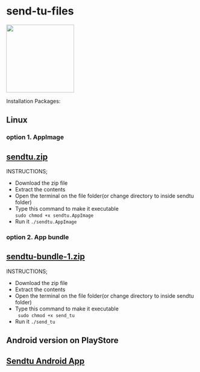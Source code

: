 # send-tu-files

<img src="https://user-images.githubusercontent.com/45265245/236840796-e8d107f8-96fd-498b-a775-ac782d100aa1.png" width="180" height="180">

Installation Packages:

 ## Linux 
  ###  option 1. AppImage
 ## [sendtu.zip](https://github.com/danchengash/send-tu-files/files/11421717/sendtu.zip)

 
 INSTRUCTIONS; 
- Download the zip file 
- Extract the contents 
- Open the terminal on the file folder(or change directory to inside sendtu folder)
- Type this command to make it executable  
`` sudo chmod +x sendtu.AppImage ``
- Run it
 ``./sendtu.AppImage``
 
### option 2. App bundle
## [sendtu-bundle-1.zip](https://github.com/danchengash/send-tu-files/files/11440235/sendtu-bundle-1.zip)

INSTRUCTIONS;
- Download the zip file 
- Extract the contents 
- Open the terminal on the file folder(or change directory to inside sendtu folder)
- Type this command to make it executable  
`` sudo chmod +x send_tu``
- Run it
 ``./send_tu``
 

## Android version on PlayStore
## [Sendtu Android App](https://play.google.com/store/apps/details?id=com.salticon.sendtu)
